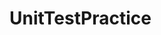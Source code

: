 # UnitTestPractice

<!-- [![Coverage Status](https://coveralls.io/repos/github/lrondenet/UnitTestPractice/badge.svg?branch=master)](https://coveralls.io/github/lrondenet/UnitTestPractice?branch=master) -->


<!-- [![Coverage Status](https://coveralls.io/repos/github/user-repo/user-project/badge.png?branch=master)](https://coveralls.io/github/user-repo/user-project?branch=master) -->
